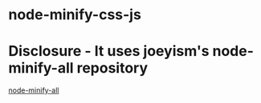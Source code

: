 # node-minify-css-js

# Disclosure - It uses joeyism's node-minify-all repository

[node-minify-all][a]

[a]: https://github.com/joeyism/node-minify-all "Joeyism's node-minify-all"